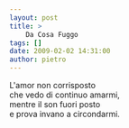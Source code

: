 ```yaml
---
layout: post
title: >
    Da Cosa Fuggo
tags: []
date: 2009-02-02 14:31:00
author: pietro
---
```

L'amor non corrisposto<br/>che vedo di continuo amarmi,<br/>mentre il son fuori posto<br/>e prova invano a circondarmi.
